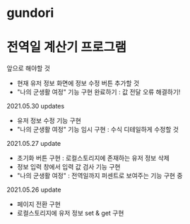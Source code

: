 # gundori
# 전역일 계산기 프로그램

앞으로 해야할 것
- 현재 유저 정보 화면에 정보 수정 버튼 추가할 것
- "나의 군생활 여정" 기능 구현 완료하기 : 값 전달 오류 해결하기!

2021.05.30 updates
- 유저 정보 수정 기능 구현
- "나의 군생활 여정" 기능 임시 구현 : 수식 디테일하게 수정할 것

2021.05.27 update
- 초기화 버튼 구현 : 로컬스토리지에 존재하는 유저 정보 삭제
- 정보 입력 창에서 입력 값 검사 기능 구현
- "나의 군생활 여정" : 전역일까지 퍼센트로 보여주는 기능 구현 중

2021.05.26 update
- 페이지 전환 구현
- 로컬스토리지에 유저 정보 set & get 구현
